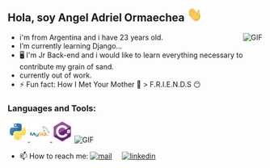  ## Hola, soy Angel Adriel Ormaechea <img src="https://github.com/ABSphreak/ABSphreak/blob/master/gifs/Hi.gif" width="30px"></h2>
<img align="right" alt="GIF" src="https://c.tenor.com/bCfpwMjfAi0AAAAC/cat-typing.gif" />

- i'm from Argentina and i have 23 years old.
- I’m currently learning Django...
- 🖥️ I'm Jr Back-end and i would like to learn everything necessary to contribute my grain of sand.
- currently out of work.
- ⚡ Fun fact: How I Met Your Mother 🧐 > F.R.I.E.N.D.S 😶



<h3 align="left">Languages and Tools:</h3>
<p align="left"> <a href="https://www.w3schools.com/cs/" target="_blank" rel="noreferrer">
<a href="https://www.python.org" target="_blank" rel="noreferrer"> <img src="https://raw.githubusercontent.com/devicons/devicon/master/icons/python/python-original.svg" alt="python" width="40" height="40"/> </a> 
<a href="https://www.mysql.com/" target="_blank" rel="noreferrer"> <img src="https://raw.githubusercontent.com/devicons/devicon/master/icons/mysql/mysql-original-wordmark.svg" alt="mysql" width="40" height="40"/> </a>
<img src="https://raw.githubusercontent.com/devicons/devicon/master/icons/csharp/csharp-original.svg" alt="csharp" width="40" height="40"/>
</a> <img align="center" alt="GIF" width="170px" src="https://media4.giphy.com/media/J4JOGkQr4aJlSPqqJz/giphy.gif?cid=790b761151f617a8d4e96460d747155024e5274bcfe08320&rid=giphy.gif&ct=s" /> 
</p>






- 📫 How to reach me: <a href="angelromaechea14@gmail.com"> <img src="https://www.vectorlogo.zone/logos/gmail/gmail-icon.svg" width="30px" alt="mail"></a> 
 &nbsp; &nbsp;
 <a href="https://www.linkedin.com/in/adriel-ormaechea-151455230/"><img src="https://www.vectorlogo.zone/logos/linkedin/linkedin-icon.svg" width="30px" alt="linkedin"></a>
 &nbsp; &nbsp;




<!---
AngelOrmaechea/AngelOrmaechea is a ✨ special ✨ repository because its `README.md` (this file) appears on your GitHub profile.
You can click the Preview link to take a look at your changes.
--->
